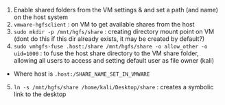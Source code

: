 1. Enable shared folders from the VM settings & and set a path (and name) on the host system
2. `vmware-hgfsclient` : on VM to get available shares from the host
3.  `sudo mkdir -p /mnt/hgfs/share` : creating directory mount point on VM (dont do this if this dir already exists, it may be created by default?)
4. `sudo vmhgfs-fuse .host:/share /mnt/hgfs/share -o allow_other -o uid=1000` : to fuse the host share directory to the VM share folder, allowing all users to access and setting default user as file owner (kali)
- Where host is `.host:/SHARE_NAME_SET_IN_VMWARE`
5. `ln -s /mnt/hgfs/share /home/kali/Desktop/share` : creates a symbolic link to the desktop
